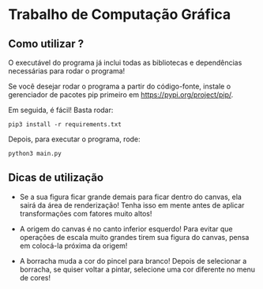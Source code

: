 # Trabalho de Computação Gráfica

## Como utilizar ?

O executável do programa já inclui todas as bibliotecas e dependências necessárias para rodar o programa!

Se você desejar rodar o programa a partir do código-fonte, instale o gerenciador de pacotes pip primeiro em https://pypi.org/project/pip/.

Em seguida, é fácil! Basta rodar:

```
pip3 install -r requirements.txt
```

Depois, para executar o programa, rode:

```
python3 main.py
```

## Dicas de utilização

* Se a sua figura ficar grande demais para ficar dentro do canvas, ela sairá da
área de renderização! Tenha isso em mente antes de aplicar transformações com fatores
muito altos!

* A origem do canvas é no canto inferior esquerdo! Para evitar que operações de escala muito grandes tirem sua figura do canvas, pensa em colocá-la próxima da origem!

* A borracha muda a cor do pincel para branco! Depois de selecionar a borracha, se quiser voltar a pintar, selecione uma cor diferente no menu de cores!